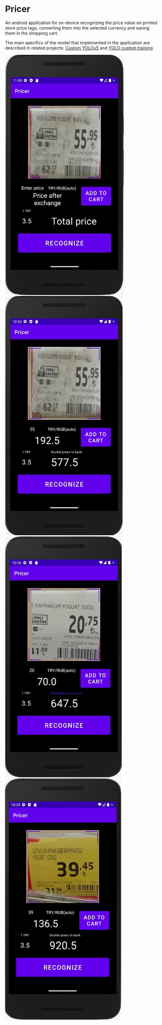 # Pricer
An android application for on-device recognizing the price value on printed store price tags, converting them into the selected currency and saving them in the shopping cart.

The main specifics of the model that implemented in the application are described in related projects:
[Custom YOLOv5](https://github.com/Gainward777/yolov5)
and
[YOLO custom training](https://github.com/Gainward777/yolov5_custom_training)

![](image4.jpg)
![](image1.jpg)
![](image2.jpg)
![](image3.jpg)

